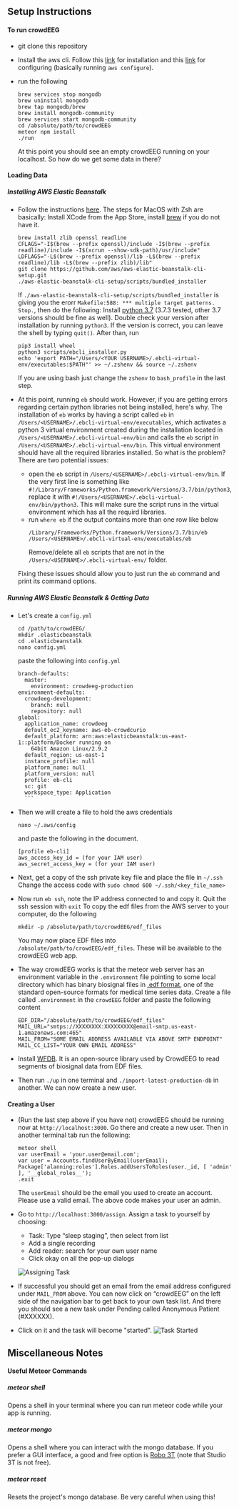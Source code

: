 <h2>Setup Instructions</h2>
<h4>To run crowdEEG</h4>

* git clone this repository
* Install the aws cli. Follow this [link](https://docs.aws.amazon.com/cli/latest/userguide/install-cliv2-mac.html#cliv2-mac-install-confirm) for installation and this [link](https://docs.aws.amazon.com/cli/latest/userguide/cli-configure-quickstart.html) for configuring (basically running `aws configure`).
* run the following
    ```
    brew services stop mongodb
    brew uninstall mongodb
    brew tap mongodb/brew
    brew install mongodb-community
    brew services start mongodb-community
    cd /absolute/path/to/crowdEEG
    meteor npm install
    ./run
    ```

    At this point you should see an empty crowdEEG running on your localhost. So how do we get some data in there?

<h4>Loading Data</h4>
<h5>Installing AWS Elastic Beanstalk</h5>

* Follow the instructions [here](https://github.com/aws/aws-elastic-beanstalk-cli-setup).
    The steps for MacOS with Zsh are basically:
    Install XCode from the App Store, install [brew](https://brew.sh) if you do not have it.
    ```
    brew install zlib openssl readline
    CFLAGS="-I$(brew --prefix openssl)/include -I$(brew --prefix readline)/include -I$(xcrun --show-sdk-path)/usr/include" LDFLAGS="-L$(brew --prefix openssl)/lib -L$(brew --prefix readline)/lib -L$(brew --prefix zlib)/lib"
    git clone https://github.com/aws/aws-elastic-beanstalk-cli-setup.git
    ./aws-elastic-beanstalk-cli-setup/scripts/bundled_installer
    ```
    If `./aws-elastic-beanstalk-cli-setup/scripts/bundled_installer` is giving you the erorr `Makefile:588: *** multiple target patterns.  Stop.`, then do the following:
    Install [python 3.7](https://www.python.org/downloads/mac-osx/) (3.7.3 tested, other 3.7 versions should be fine as well). Double check your version after installation by running `python3`. If the version is correct, you can leave the shell by typing `quit()`. After than, run
    ```
    pip3 install wheel
    python3 scripts/ebcli_installer.py
    echo 'export PATH="/Users/<YOUR USERNAME>/.ebcli-virtual-env/executables:$PATH"' >> ~/.zshenv && source ~/.zshenv
    ```
    If you are using bash just change the `zshenv` to `bash_profile` in the last step.

* At this point, running `eb` should work. However, if you are getting errors regarding certain python libraries not being installed, here's why. The installation of `eb` works by having a script called `eb` in `/Users/<USERNAME>/.ebcli-virtual-env/executables`, which activates a python 3 virtual environment created during the installation located in `/Users/<USERNAME>/.ebcli-virtual-env/bin` and calls the `eb` script in `/Users/<USERNAME>/.ebcli-virtual-env/bin`. This virtual environment should have all the required libraries installed. So what is the problem? There are two potential issues:
  * open the `eb` script in `/Users/<USERNAME>/.ebcli-virtual-env/bin`. If the very first line is something like `#!/Library/Frameworks/Python.framework/Versions/3.7/bin/python3`, replace it with `#!/Users/<USERNAME>/.ebcli-virtual-env/bin/python3`. This will make sure the script runs in the virtual environment which has all the requird libraries.
  * run `where eb` if the output contains more than one row like below
    ```
    /Library/Frameworks/Python.framework/Versions/3.7/bin/eb
    /Users/<USERNAME>/.ebcli-virtual-env/executables/eb
    ```
    Remove/delete all `eb` scripts that are not in the `/Users/<USERNAME>/.ebcli-virtual-env/` folder.

  Fixing these issues should allow you to just run the `eb` command and print its command options.

<h5>Running AWS Elastic Beanstalk & Getting Data</h5>

* Let's create a `config.yml`
    ```
    cd /path/to/crowdEEG/
    mkdir .elasticbeanstalk
    cd .elasticbeanstalk
    nano config.yml
    ```
    paste the following into `config.yml`
    ```
    branch-defaults:
      master:
        environment: crowdeeg-production
    environment-defaults:
      crowdeeg-development:
        branch: null
        repository: null
    global:
      application_name: crowdeeg
      default_ec2_keyname: aws-eb-crowdcurio
      default_platform: arn:aws:elasticbeanstalk:us-east-1::platform/Docker running on
        64bit Amazon Linux/2.9.2
      default_region: us-east-1
      instance_profile: null
      platform_name: null
      platform_version: null
      profile: eb-cli
      sc: git
      workspace_type: Application
      ```
* Then we will create a file to hold the aws credentials
    ```
    nano ~/.aws/config
    ```
    and paste the following in the document.
    ```
    [profile eb-cli]
    aws_access_key_id = (for your IAM user)
    aws_secret_access_key = (for your IAM user)
    ```
  
* Next, get a copy of the ssh private key file and place the file in `~/.ssh`
  Change the access code with `sudo chmod 600 ~/.ssh/<key_file_name>`
* Now run `eb ssh`, note the IP address connected to and copy it. Quit the ssh session with `exit`
    To copy the edf files from the AWS server to your computer, do the following
    ```
    mkdir -p /absolute/path/to/crowdEEG/edf_files
    ```
    You may now place EDF files into `/absolute/path/to/crowdEEG/edf_files`. These will be available to the crowdEEG web app.

* The way crowdEEG works is that the meteor web server has an environment variable in the `.environment` file pointing to some local directory which has binary biosignal files in [.edf format](https://en.wikipedia.org/wiki/European_Data_Format), one of the standard open-source formats for medical time series data.
  Create a file called `.environment` in the `crowdEEG` folder and paste the following content
    ```
    EDF_DIR="/absolute/path/to/crowdEEG/edf_files"
    MAIL_URL="smtps://XXXXXXXX:XXXXXXXXX@email-smtp.us-east-1.amazonaws.com:465"
    MAIL_FROM="SOME EMAIL ADDRESS AVAILABLE VIA ABOVE SMTP ENDPOINT"
    MAIL_CC_LIST="YOUR OWN EMAIL ADDRESS"
    ```

* Install [WFDB](https://archive.physionet.org/physiotools/wfdb-darwin-quick-start.shtml). It is an open-source library used by CrowdEEG to read segments of biosignal data from EDF files.

* Then run `./up` in one terminal and `./import-latest-production-db` in another. We can now create a new user.

<h4>Creating a User</h4>

* (Run the last step above if you have not) crowdEEG should be running now at `http://localhost:3000`. Go there and create a new user. Then in another terminal tab run the following:

    ```
    meteor shell
    var userEmail = 'your.user@email.com';
    var user = Accounts.findUserByEmail(userEmail);
    Package['alanning:roles'].Roles.addUsersToRoles(user._id, [ 'admin' ], '__global_roles__');
    .exit
    ```
    The `userEmail` should be the email you used to create an account. Please use a valid email. The above code makes your user an admin.
* Go to `http://localhost:3000/assign`. Assign a task to yourself by choosing:
  * Task: Type “sleep staging”, then select from list
  * Add a single recording
  * Add reader: search for your own user name
  * Click okay on all the pop-up dialogs

  ![Assigning Task](images/assign_task.png)

* If successful you should get an email from the email address configured under `MAIL_FROM` above. You can now click on “crowdEEG” on the left side of the navigation bar to get back to your own task list. And there you should see a new task under Pending called Anonymous Patient (#XXXXXX).
* Click on it and the task will become "started".
    ![Task Started](images/task_started.png)



<h2>Miscellaneous Notes</h2>

<h4>Useful Meteor Commands</h4>
<h5>meteor shell</h5>

Opens a shell in your terminal where you can run meteor code while your app is running.

<h5>meteor mongo</h5>

Opens a shell where you can interact with the mongo database. If you prefer a GUI interface, a good and free option is [Robo 3T](https://robomongo.org/) (note that Studio 3T is not free).

<h5>meteor reset</h5>

Resets the project's mongo database. Be very careful when using this!

